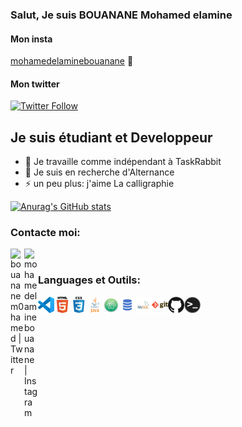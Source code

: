 ### Salut, Je suis BOUANANE Mohamed elamine 
#### Mon insta
[mohamedelaminebouanane][instagram] 👋
#### Mon twitter 
[![Twitter Follow](https://img.shields.io/twitter/follow/bouananem0hamed?color=1DA1F2&logo=twitter&style=for-the-badge)](https://twitter.com/bouananem0hamed)

## Je suis étudiant et Developpeur 

- 🌱 Je travaille comme indépendant à TaskRabbit 
- 👯 Je suis en recherche d'Alternance 
- ⚡ un peu plus: j'aime La calligraphie

[![Anurag's GitHub stats](https://github-readme-stats.vercel.app/api?username=mohamed-el-amine-bouanane&theme=radical&count_private=true)](https://github.com/anuraghazra/github-readme-stats)


### Contacte moi:


[<img align="left" alt="bouananem0hamed | Twitter" width="22px" src="https://cdn.jsdelivr.net/npm/simple-icons@v3/icons/twitter.svg" />][twitter]

[<img align="left" alt="mohamedelaminebouanane | Instagram" width="22px" src="https://cdn.jsdelivr.net/npm/simple-icons@v3/icons/instagram.svg" />][instagram]

<br />

### Languages et Outils:

<img align="left" alt="Visual Studio Code" width="26px" src="https://raw.githubusercontent.com/github/explore/80688e429a7d4ef2fca1e82350fe8e3517d3494d/topics/visual-studio-code/visual-studio-code.png" />

<img align="left" alt="HTML5" width="26px" src="https://raw.githubusercontent.com/github/explore/80688e429a7d4ef2fca1e82350fe8e3517d3494d/topics/html/html.png" />

<img align="left" alt="CSS3" width="26px" src="https://raw.githubusercontent.com/github/explore/80688e429a7d4ef2fca1e82350fe8e3517d3494d/topics/css/css.png" />




<img align="left" alt="java" width="26px" src="https://raw.githubusercontent.com/github/explore/80688e429a7d4ef2fca1e82350fe8e3517d3494d/topics/java/java.png" />

<img align="left" alt="atom" width="26px" src="https://raw.githubusercontent.com/github/explore/80688e429a7d4ef2fca1e82350fe8e3517d3494d/topics/atom/atom.png" />


<img align="left" alt="SQL" width="26px" src="https://raw.githubusercontent.com/github/explore/80688e429a7d4ef2fca1e82350fe8e3517d3494d/topics/sql/sql.png" />


<img align="left" alt="MySQL" width="26px" src="https://raw.githubusercontent.com/github/explore/80688e429a7d4ef2fca1e82350fe8e3517d3494d/topics/mysql/mysql.png" />



<img align="left" alt="Git" width="26px" src="https://raw.githubusercontent.com/github/explore/80688e429a7d4ef2fca1e82350fe8e3517d3494d/topics/git/git.png" />

<img align="left" alt="GitHub" width="26px" src="https://raw.githubusercontent.com/github/explore/78df643247d429f6cc873026c0622819ad797942/topics/github/github.png" />

<img align="left" alt="Terminal" width="26px" src="https://raw.githubusercontent.com/github/explore/80688e429a7d4ef2fca1e82350fe8e3517d3494d/topics/terminal/terminal.png" />

<br />
<br />






[twitter]: https://twitter.com/bouananem0hamed
[instagram]: https://www.instagram.com/mohamedelaminebouanane/

